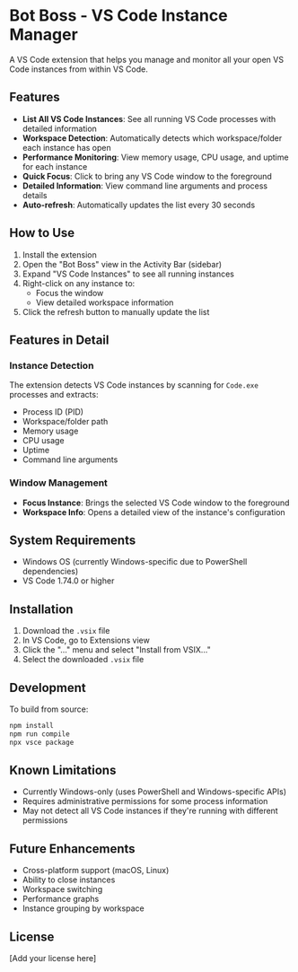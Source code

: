 # Bot Boss - VS Code Instance Manager

A VS Code extension that helps you manage and monitor all your open VS Code instances from within VS Code.

## Features

- **List All VS Code Instances**: See all running VS Code processes with detailed information
- **Workspace Detection**: Automatically detects which workspace/folder each instance has open
- **Performance Monitoring**: View memory usage, CPU usage, and uptime for each instance
- **Quick Focus**: Click to bring any VS Code window to the foreground
- **Detailed Information**: View command line arguments and process details
- **Auto-refresh**: Automatically updates the list every 30 seconds

## How to Use

1. Install the extension
2. Open the "Bot Boss" view in the Activity Bar (sidebar)
3. Expand "VS Code Instances" to see all running instances
4. Right-click on any instance to:
   - Focus the window
   - View detailed workspace information
5. Click the refresh button to manually update the list

## Features in Detail

### Instance Detection
The extension detects VS Code instances by scanning for `Code.exe` processes and extracts:
- Process ID (PID)
- Workspace/folder path
- Memory usage
- CPU usage
- Uptime
- Command line arguments

### Window Management
- **Focus Instance**: Brings the selected VS Code window to the foreground
- **Workspace Info**: Opens a detailed view of the instance's configuration

## System Requirements

- Windows OS (currently Windows-specific due to PowerShell dependencies)
- VS Code 1.74.0 or higher

## Installation

1. Download the `.vsix` file
2. In VS Code, go to Extensions view
3. Click the "..." menu and select "Install from VSIX..."
4. Select the downloaded `.vsix` file

## Development

To build from source:

```bash
npm install
npm run compile
npx vsce package
```

## Known Limitations

- Currently Windows-only (uses PowerShell and Windows-specific APIs)
- Requires administrative permissions for some process information
- May not detect all VS Code instances if they're running with different permissions

## Future Enhancements

- Cross-platform support (macOS, Linux)
- Ability to close instances
- Workspace switching
- Performance graphs
- Instance grouping by workspace

## License

[Add your license here]
